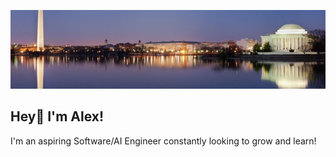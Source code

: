 ![Banner](https://github.com/alexfarouz/alexfarouz/blob/main/banner.jpg)
## Hey👋 I'm Alex!
I'm an aspiring Software/AI Engineer constantly looking to grow and learn!</sub>
<!--
**alexfarouz/alexfarouz** is a ✨ _special_ ✨ repository because its `README.md` (this file) appears on your GitHub profile.

Here are some ideas to get you started:

- 🔭 I’m currently working on ...
- 🌱 I’m currently learning ...
- 👯 I’m looking to collaborate on ...
- 🤔 I’m looking for help with ...
- 💬 Ask me about ...
- 📫 How to reach me: ...
- 😄 Pronouns: ...
- ⚡ Fun fact: ...
-->
